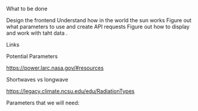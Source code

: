 What to be done

Design the frontend
Understand how in the world the sun works 
Figure out what parameters to use and create API requests
Figure out how to display and work with taht data .

Links

Potential Parameters

https://power.larc.nasa.gov/#resources

Shortwaves vs longwave

https://legacy.climate.ncsu.edu/edu/RadiationTypes


Parameters that we will need: 


